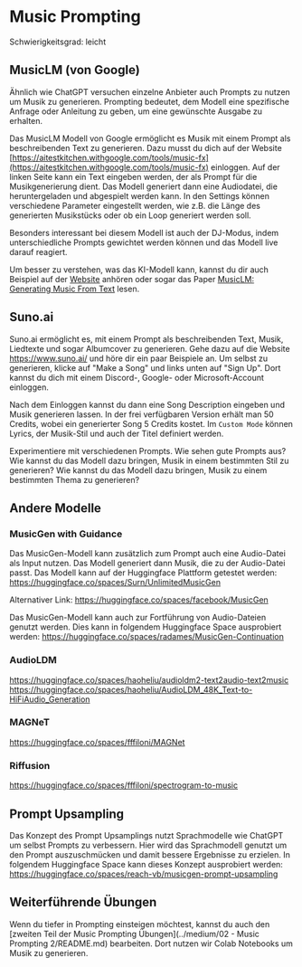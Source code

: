 # Music Prompting

Schwierigkeitsgrad: leicht

## MusicLM (von Google)
Ähnlich wie ChatGPT versuchen einzelne Anbieter auch Prompts zu nutzen um Musik zu generieren. Prompting bedeutet, dem Modell eine spezifische Anfrage oder Anleitung zu geben, um eine gewünschte Ausgabe zu erhalten. 

Das MusicLM Modell von Google ermöglicht es Musik mit einem Prompt als beschreibenden Text zu generieren. Dazu musst du dich auf der Website [https://aitestkitchen.withgoogle.com/tools/music-fx](https://aitestkitchen.withgoogle.com/tools/music-fx) einloggen. 
Auf der linken Seite kann ein Text eingeben werden, der als Prompt für die Musikgenerierung dient.
Das Modell generiert dann eine Audiodatei, die heruntergeladen und abgespielt werden kann. In den Settings können verschiedene Parameter eingestellt werden, wie z.B. die Länge des generierten Musikstücks oder ob ein Loop generiert werden soll.

Besonders interessant bei diesem Modell ist auch der DJ-Modus, indem unterschiedliche Prompts gewichtet werden können und das Modell live darauf reagiert.

Um besser zu verstehen, was das KI-Modell kann, kannst du dir auch Beispiel auf der [Website](https://google-research.github.io/seanet/musiclm/examples/) anhören oder sogar das Paper [MusicLM: Generating Music From Text](https://arxiv.org/pdf/2301.11325.pdf) lesen.

## Suno.ai
Suno.ai ermöglicht es, mit einem Prompt als beschreibenden Text, Musik, Liedtexte und sogar Albumcover zu generieren. Gehe dazu auf die Website https://www.suno.ai/ und höre dir ein paar Beispiele an. Um selbst zu generieren, klicke auf "Make a Song" und links unten auf "Sign Up". Dort kannst du dich mit einem Discord-, Google- oder Microsoft-Account einloggen. 

Nach dem Einloggen kannst du dann eine Song Description eingeben und Musik generieren lassen. In der frei verfügbaren Version erhält man 50 Credits, wobei ein generierter Song 5 Credits kostet.
Im `Custom Mode` können Lyrics, der Musik-Stil und auch der Titel definiert werden.

Experimentiere mit verschiedenen Prompts. Wie sehen gute Prompts aus? Wie kannst du das Modell dazu bringen, Musik in einem bestimmten Stil zu generieren? Wie kannst du das Modell dazu bringen, Musik zu einem bestimmten Thema zu generieren? 

## Andere Modelle
### MusicGen with Guidance
Das MusicGen-Modell kann zusätzlich zum Prompt auch eine Audio-Datei als Input nutzen. Das Modell generiert dann Musik, die zu der Audio-Datei passt. Das Modell kann auf der Huggingface Plattform getestet werden:
https://huggingface.co/spaces/Surn/UnlimitedMusicGen

Alternativer Link: https://huggingface.co/spaces/facebook/MusicGen

Das MusicGen-Modell kann auch zur Fortführung von Audio-Dateien genutzt werden. Dies kann in folgendem Huggingface Space ausprobiert werden:
https://huggingface.co/spaces/radames/MusicGen-Continuation

### AudioLDM
https://huggingface.co/spaces/haoheliu/audioldm2-text2audio-text2music
https://huggingface.co/spaces/haoheliu/AudioLDM_48K_Text-to-HiFiAudio_Generation

### MAGNeT
https://huggingface.co/spaces/fffiloni/MAGNet

### Riffusion
https://huggingface.co/spaces/fffiloni/spectrogram-to-music

## Prompt Upsampling

Das Konzept des Prompt Upsamplings nutzt Sprachmodelle wie ChatGPT um selbst Prompts zu verbessern. Hier wird das Sprachmodell genutzt um den Prompt auszuschmücken und damit bessere Ergebnisse zu erzielen. In folgendem Huggingface Space kann dieses Konzept ausprobiert werden: https://huggingface.co/spaces/reach-vb/musicgen-prompt-upsampling


## Weiterführende Übungen

Wenn du tiefer in Prompting einsteigen möchtest, kannst du auch den [zweiten Teil der Music Prompting Übungen](../medium/02 - Music Prompting 2/README.md) bearbeiten. Dort nutzen wir Colab Notebooks um Musik zu generieren.